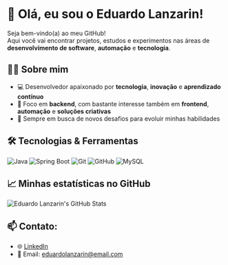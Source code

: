 # 👋 Olá, eu sou o Eduardo Lanzarin!

Seja bem-vindo(a) ao meu GitHub!  
Aqui você vai encontrar projetos, estudos e experimentos nas áreas de **desenvolvimento de software**, **automação** e **tecnologia**.

## 🧑‍💻 Sobre mim

- 💻 Desenvolvedor apaixonado por **tecnologia**, **inovação** e **aprendizado contínuo**
- 🎯 Foco em **backend**, com bastante interesse também em **frontend**, **automação** e **soluções criativas**
- 🚀 Sempre em busca de novos desafios para evoluir minhas habilidades

## 🛠️ Tecnologias & Ferramentas

![Java](https://img.shields.io/badge/Java-%23ED8B00.svg?style=for-the-badge&logo=java&logoColor=white)
![Spring Boot](https://img.shields.io/badge/Spring%20Boot-6DB33F?style=for-the-badge&logo=spring-boot&logoColor=white)
![Git](https://img.shields.io/badge/Git-F05032?style=for-the-badge&logo=git&logoColor=white)
![GitHub](https://img.shields.io/badge/GitHub-181717?style=for-the-badge&logo=github&logoColor=white)
![MySQL](https://img.shields.io/badge/MySQL-4479A1?style=for-the-badge&logo=mysql&logoColor=white)

## 📈 Minhas estatísticas no GitHub

![Eduardo Lanzarin's GitHub Stats](https://github-readme-stats.vercel.app/api?username=edulanzarin&show_icons=true&theme=radical)

## 📫 Contato:

- 🌐 [LinkedIn](https://www.linkedin.com/in/eduardolanzarin/)
- 📧 Email: eduardolanzarin@email.com
